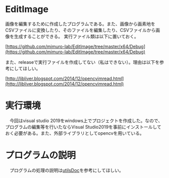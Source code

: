 # EditImage
画像を編集するために作成したプログラムである。また、画像から画素地をCSVファイルに変換したり、そのファイルを編集したり、CSVファイルから画像を生成することができる。
実行ファイル類は以下に置いておく。

[https://github.com/mimuro-lab/EditImage/tree/master/x64/Debug](https://github.com/mimuro-lab/EditImage/tree/master/x64/Debug)

また、releaseで実行ファイルを作成してない（私はできない）。理由は以下を参考にしてほしい。

[http://libliver.blogspot.com/2014/12/opencvimread.html](http://libliver.blogspot.com/2014/12/opencvimread.html)

# 実行環境
　今回はvisual studio 2019をwindows上でプロジェクトを作成した。なので、プログラムの編集等を行いたならVisual Studio2019を事前にインストールしておく必要がある。また、外部ライブラリとしてopencvを用いている。
 
 # プログラムの説明
 　プログラムの処理の説明は[utilsDoc](https://github.com/mimuro-lab/EditImage/tree/master/EditImage/utilsDoc)を参考にしてほしい。
